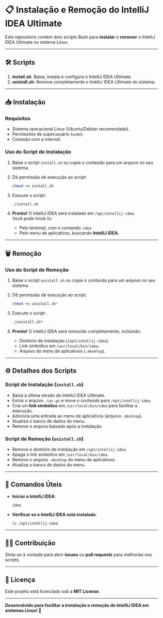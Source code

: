# 📋 Instalação e Remoção do IntelliJ IDEA Ultimate

Este repositório contém dois scripts Bash para **instalar** e **remover** o IntelliJ IDEA Ultimate no sistema Linux.

---

## 🛠️ Scripts

1. **install.sh**: Baixa, instala e configura o IntelliJ IDEA Ultimate.
2. **unistall.sh**: Remove completamente o IntelliJ IDEA Ultimate do sistema.

---

## 📥 Instalação

### Requisitos
- Sistema operacional Linux (Ubuntu/Debian recomendado).
- Permissões de superusuário (`sudo`).
- Conexão com a internet.

### Uso do Script de Instalação

1. Baixe o script `install.sh` ou copie o conteúdo para um arquivo no seu sistema.

2. Dê permissão de execução ao script:
   ```bash
   chmod +x install.sh
   ```

3. Execute o script:
   ```bash
   ./install.sh
   ```

4. **Pronto!** O IntelliJ IDEA será instalado em `/opt/intellij-idea`.  
   Você pode iniciá-lo:
   - Pelo terminal, com o comando: `idea`
   - Pelo menu de aplicativos, buscando **IntelliJ IDEA**.

---

## 🗑️ Remoção

### Uso do Script de Remoção

1. Baixe o script `unistall.sh` ou copie o conteúdo para um arquivo no seu sistema.

2. Dê permissão de execução ao script:
   ```bash
   chmod +x unistall.sh*
   ```

3. Execute o script:
   ```bash
   ./unistall.sh*
   ```

4. **Pronto!** O IntelliJ IDEA será removido completamente, incluindo:
   - Diretório de instalação (`/opt/intellij-idea`).
   - Link simbólico em `/usr/local/bin/idea`.
   - Arquivo do menu de aplicativos (`.desktop`).

---

## ⚙️ Detalhes dos Scripts

### **Script de Instalação (`install.sh`)**
- Baixa a última versão do IntelliJ IDEA Ultimate.
- Extrai o arquivo `.tar.gz` e move o conteúdo para `/opt/intellij-idea`.
- Cria um **link simbólico** em `/usr/local/bin/idea` para facilitar a execução.
- Adiciona uma entrada ao menu de aplicativos (arquivo `.desktop`).
- Atualiza o banco de dados do menu.
- Remove o arquivo baixado após a instalação.

### **Script de Remoção (`unistall.sh`)**
- Remove o diretório de instalação em `/opt/intellij-idea`.
- Apaga o link simbólico em `/usr/local/bin/idea`.
- Remove o arquivo `.desktop` do menu de aplicativos.
- Atualiza o banco de dados do menu.

---

## 🚀 Comandos Úteis

- **Iniciar o IntelliJ IDEA**:
   ```bash
   idea
   ```
- **Verificar se o IntelliJ IDEA está instalado**:
   ```bash
   ls /opt/intellij-idea
   ```

---

## 🧑‍💻 Contribuição

Sinta-se à vontade para abrir **issues** ou **pull requests** para melhorias nos scripts.

---

## 📄 Licença

Este projeto está licenciado sob a **MIT License**.

---

**Desenvolvido para facilitar a instalação e remoção do IntelliJ IDEA em sistemas Linux! 🚀**

